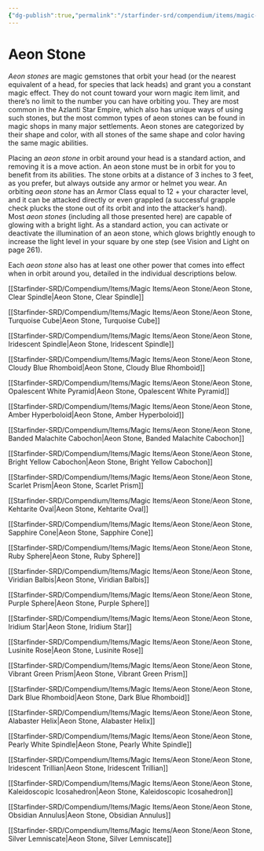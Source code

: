 ```yaml
---
{"dg-publish":true,"permalink":"/starfinder-srd/compendium/items/magic-items/aeon-stone/aeon-stone/"}
---
```



# Aeon Stone

_Aeon stones_ are magic gemstones that orbit your head (or the nearest equivalent of a head, for species that lack heads) and grant you a constant magic effect. They do not count toward your worn magic item limit, and there’s no limit to the number you can have orbiting you. They are most common in the Azlanti Star Empire, which also has unique ways of using such stones, but the most common types of aeon stones can be found in magic shops in many major settlements. Aeon stones are categorized by their shape and color, with all stones of the same shape and color having the same magic abilities.

Placing an _aeon stone_ in orbit around your head is a standard action, and removing it is a move action. An aeon stone must be in orbit for you to benefit from its abilities. The stone orbits at a distance of 3 inches to 3 feet, as you prefer, but always outside any armor or helmet you wear. An orbiting _aeon stone_ has an Armor Class equal to 12 + your character level, and it can be attacked directly or even grappled (a successful grapple check plucks the stone out of its orbit and into the attacker’s hand). Most _aeon stones_ (including all those presented here) are capable of glowing with a bright light. As a standard action, you can activate or deactivate the illumination of an aeon stone, which glows brightly enough to increase the light level in your square by one step (see Vision and Light on page 261).

Each _aeon stone_ also has at least one other power that comes into effect when in orbit around you, detailed in the individual descriptions below.

[[Starfinder-SRD/Compendium/Items/Magic Items/Aeon Stone/Aeon Stone, Clear Spindle\|Aeon Stone, Clear Spindle]]

[[Starfinder-SRD/Compendium/Items/Magic Items/Aeon Stone/Aeon Stone, Turquoise Cube\|Aeon Stone, Turquoise Cube]]

[[Starfinder-SRD/Compendium/Items/Magic Items/Aeon Stone/Aeon Stone, Iridescent Spindle\|Aeon Stone, Iridescent Spindle]]

[[Starfinder-SRD/Compendium/Items/Magic Items/Aeon Stone/Aeon Stone, Cloudy Blue Rhomboid\|Aeon Stone, Cloudy Blue Rhomboid]]

[[Starfinder-SRD/Compendium/Items/Magic Items/Aeon Stone/Aeon Stone, Opalescent White Pyramid\|Aeon Stone, Opalescent White Pyramid]]

[[Starfinder-SRD/Compendium/Items/Magic Items/Aeon Stone/Aeon Stone, Amber Hyperboloid\|Aeon Stone, Amber Hyperboloid]]

[[Starfinder-SRD/Compendium/Items/Magic Items/Aeon Stone/Aeon Stone, Banded Malachite Cabochon\|Aeon Stone, Banded Malachite Cabochon]]

[[Starfinder-SRD/Compendium/Items/Magic Items/Aeon Stone/Aeon Stone, Bright Yellow Cabochon\|Aeon Stone, Bright Yellow Cabochon]]

[[Starfinder-SRD/Compendium/Items/Magic Items/Aeon Stone/Aeon Stone, Scarlet Prism\|Aeon Stone, Scarlet Prism]]

[[Starfinder-SRD/Compendium/Items/Magic Items/Aeon Stone/Aeon Stone, Kehtarite Oval\|Aeon Stone, Kehtarite Oval]]

[[Starfinder-SRD/Compendium/Items/Magic Items/Aeon Stone/Aeon Stone, Sapphire Cone\|Aeon Stone, Sapphire Cone]]

[[Starfinder-SRD/Compendium/Items/Magic Items/Aeon Stone/Aeon Stone, Ruby Sphere\|Aeon Stone, Ruby Sphere]]

[[Starfinder-SRD/Compendium/Items/Magic Items/Aeon Stone/Aeon Stone, Viridian Balbis\|Aeon Stone, Viridian Balbis]]

[[Starfinder-SRD/Compendium/Items/Magic Items/Aeon Stone/Aeon Stone, Purple Sphere\|Aeon Stone, Purple Sphere]]

[[Starfinder-SRD/Compendium/Items/Magic Items/Aeon Stone/Aeon Stone, Iridium Star\|Aeon Stone, Iridium Star]]

[[Starfinder-SRD/Compendium/Items/Magic Items/Aeon Stone/Aeon Stone, Lusinite Rose\|Aeon Stone, Lusinite Rose]]

[[Starfinder-SRD/Compendium/Items/Magic Items/Aeon Stone/Aeon Stone, Vibrant Green Prism\|Aeon Stone, Vibrant Green Prism]]

[[Starfinder-SRD/Compendium/Items/Magic Items/Aeon Stone/Aeon Stone, Dark Blue Rhomboid\|Aeon Stone, Dark Blue Rhomboid]]

[[Starfinder-SRD/Compendium/Items/Magic Items/Aeon Stone/Aeon Stone, Alabaster Helix\|Aeon Stone, Alabaster Helix]]

[[Starfinder-SRD/Compendium/Items/Magic Items/Aeon Stone/Aeon Stone, Pearly White Spindle\|Aeon Stone, Pearly White Spindle]]

[[Starfinder-SRD/Compendium/Items/Magic Items/Aeon Stone/Aeon Stone, Iridescent Trillian\|Aeon Stone, Iridescent Trillian]]

[[Starfinder-SRD/Compendium/Items/Magic Items/Aeon Stone/Aeon Stone, Kaleidoscopic Icosahedron\|Aeon Stone, Kaleidoscopic Icosahedron]]

[[Starfinder-SRD/Compendium/Items/Magic Items/Aeon Stone/Aeon Stone, Obsidian Annulus\|Aeon Stone, Obsidian Annulus]]

[[Starfinder-SRD/Compendium/Items/Magic Items/Aeon Stone/Aeon Stone, Silver Lemniscate\|Aeon Stone, Silver Lemniscate]]
